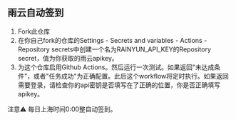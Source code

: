 

## 雨云自动签到
1. Fork此仓库
2. 在你自己fork的仓库的Settings - Secrets and variables - Actions - Repository secrets中创建一个名为RAINYUN_API_KEY的Repository secret，值为你获取的雨云apikey。
3. 为这个仓库启用Github Actions。然后运行一次测试。如果返回"未达成条件"，或者"任务成功"为正确配置。此后这个workflow将定时执行。如果返回需要登录，请检查你的api密钥是否填写在了正确的位置，你是否正确填写apikey。 


注意⚠️ 每日上海时间0:00整自动签到。









